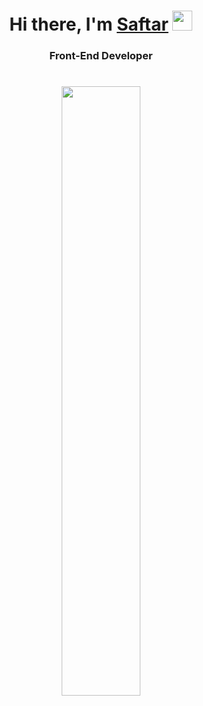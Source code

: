 
<h1 align="center">Hi there, I'm <a href="https://github.com/Saftar94" target="_blank">Saftar</a> 
<img src="https://github.com/blackcater/blackcater/raw/main/images/Hi.gif" height="32"/></h1>
<h3 align="center">Front-End Developer</h3>

<h1 align="center">
<img align="center" src="https://cdn.dribbble.com/users/1235346/screenshots/3252385/job.gif" width="50%"/>
  </h1>








